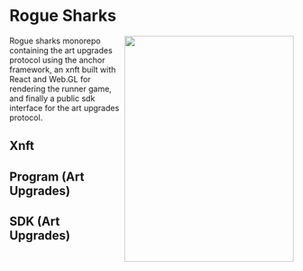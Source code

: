 <h1>Rogue Sharks</h1>
<img src="/xnft/public/assets/re-smol.gif" align="right" width="300" height="400"/>
Rogue sharks monorepo containing the art upgrades protocol using the anchor framework,
an xnft built with React and Web.GL for rendering the runner game,
and finally a public sdk interface for the art upgrades protocol.
<br clear="left"/>


## Xnft

## Program (Art Upgrades)

## SDK (Art Upgrades)
